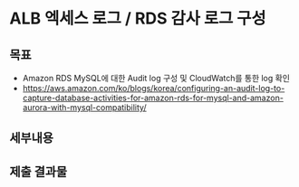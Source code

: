 # ALB 엑세스 로그 / RDS 감사 로그 구성

## 목표
- Amazon RDS MySQL에 대한 Audit log 구성 및 CloudWatch를 통한 log 확인
- https://aws.amazon.com/ko/blogs/korea/configuring-an-audit-log-to-capture-database-activities-for-amazon-rds-for-mysql-and-amazon-aurora-with-mysql-compatibility/

## 세부내용

## 제출 결과물
